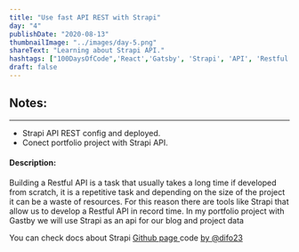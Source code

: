 ```yaml
---
title: "Use fast API REST with Strapi"
day: "4"
publishDate: "2020-08-13"
thumbnailImage: "../images/day-5.png"
shareText: "Learning about Strapi API."
hashtags: ["100DaysOfCode",'React','Gatsby', 'Strapi', 'API', 'Restful', 'GraphQl']
draft: false
---
```



## Notes:
_____________________________________________   
* Strapi API REST config and deployed.
* Conect portfolio project with Strapi API.


#### Description: 


Building a Restful API is a task that usually takes a long time if developed from scratch, it is a repetitive task and depending on the size of the project it can be a waste of resources. For this reason there are tools like Strapi that allow us to develop a Restful API in record time. In my portfolio project with Gastby we will use Strapi as an api for our blog and project data


You can check docs about Strapi <a href="https://strapi.io/documentation/v3.x/getting-started/introduction.html" target="_blank"> Github page </a> code <a href= 'https://github.com/difo23'> by @difo23 </a> 